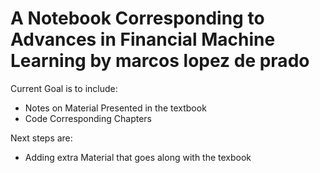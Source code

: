 # A Notebook Corresponding to Advances in Financial Machine Learning by marcos lopez de prado

Current Goal is to include:

- Notes on Material Presented in the textbook
- Code Corresponding Chapters


Next steps are:
- Adding extra Material that goes along with the texbook